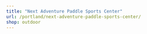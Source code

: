 ```yaml
---
title: "Next Adventure Paddle Sports Center"
url: /portland/next-adventure-paddle-sports-center/
shop: outdoor
---
```

